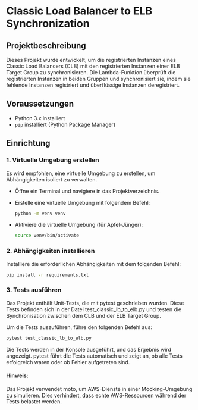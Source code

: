 # Classic Load Balancer to ELB Synchronization

## Projektbeschreibung

Dieses Projekt wurde entwickelt, um die registrierten Instanzen eines Classic Load Balancers (CLB) mit den registrierten Instanzen einer ELB Target Group zu synchronisieren. Die Lambda-Funktion überprüft die registrierten Instanzen in beiden Gruppen und synchronisiert sie, indem sie fehlende Instanzen registriert und überflüssige Instanzen deregistriert.

## Voraussetzungen

- Python 3.x installiert
- `pip` installiert (Python Package Manager)

## Einrichtung

### 1. Virtuelle Umgebung erstellen

Es wird empfohlen, eine virtuelle Umgebung zu erstellen, um Abhängigkeiten isoliert zu verwalten.

- Öffne ein Terminal und navigiere in das Projektverzeichnis.
- Erstelle eine virtuelle Umgebung mit folgendem Befehl:

  ```bash
  python -m venv venv
  ```
- Aktiviere die virtuelle Umgebung (für Apfel-Jünger):

    ```bash
    source venv/bin/activate
    ```

### 2. Abhängigkeiten installieren

Installiere die erforderlichen Abhängigkeiten mit dem folgenden Befehl:

```bash
pip install -r requirements.txt
```

### 3. Tests ausführen

Das Projekt enthält Unit-Tests, die mit pytest geschrieben wurden. Diese Tests befinden sich in der Datei test_classic_lb_to_elb.py und testen die Synchronisation zwischen dem CLB und der ELB Target Group.

Um die Tests auszuführen, führe den folgenden Befehl aus:

```bash
pytest test_classic_lb_to_elb.py
```

Die Tests werden in der Konsole ausgeführt, und das Ergebnis wird angezeigt. pytest führt die Tests automatisch und zeigt an, ob alle Tests erfolgreich waren oder ob Fehler aufgetreten sind.

#### Hinweis:
Das Projekt verwendet moto, um AWS-Dienste in einer Mocking-Umgebung zu simulieren. Dies verhindert, dass echte AWS-Ressourcen während der Tests belastet werden.